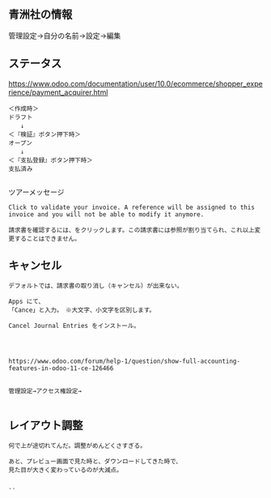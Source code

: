 ## 青洲社の情報
管理設定→自分の名前→設定→編集

## ステータス
https://www.odoo.com/documentation/user/10.0/ecommerce/shopper_experience/payment_acquirer.html
```
＜作成時＞
ドラフト
　　↓
＜『検証』ボタン押下時＞
オープン
　　↓
＜『支払登録』ボタン押下時＞
支払済み


```


ツアーメッセージ
```
Click to validate your invoice. A reference will be assigned to this invoice and you will not be able to modify it anymore.

請求書を確認するには、をクリックします。この請求書には参照が割り当てられ、これ以上変更することはできません。

```

## キャンセル
```
デフォルトでは、請求書の取り消し（キャンセル）が出来ない。

Apps にて、
「Cance」と入力。　※大文字、小文字を区別します。

Cancel Journal Entries をインストール。




https://www.odoo.com/forum/help-1/question/show-full-accounting-features-in-odoo-11-ce-126466


管理設定→アクセス権設定→


```


## レイアウト調整
```
何で上が途切れてんだ。調整がめんどくさすぎる。

あと、プレビュー画面で見た時と、ダウンロードしてきた時で、
見た目が大きく変わっているのが大減点。


``



